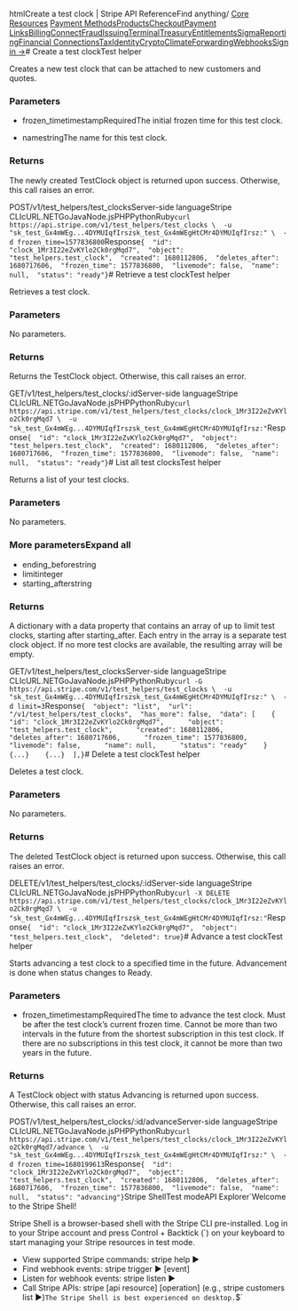 htmlCreate a test clock | Stripe API Reference[](/api)Find anything/
[Core Resources](#)
[Payment Methods](#)[Products](#)[Checkout](#)[Payment Links](#)[Billing](#)[Connect](#)[Fraud](#)[Issuing](#)[Terminal](#)[Treasury](#)[Entitlements](#)[Sigma](#)[Reporting](#)[Financial Connections](#)[Tax](#)[Identity](#)[Crypto](#)[Climate](#)[Forwarding](#)[Webhooks](#)[Sign in →](https://dashboard.stripe.com/login)# Create a test clockTest helper

Creates a new test clock that can be attached to new customers and quotes.

### Parameters

- frozen_timetimestampRequiredThe initial frozen time for this test clock.


- namestringThe name for this test clock.



### Returns

The newly created TestClock object is returned upon success. Otherwise, this call raises an error.

POST/v1/test_helpers/test_clocksServer-side languageStripe CLIcURL.NETGoJavaNode.jsPHPPythonRuby[](#)[](#)`curl https://api.stripe.com/v1/test_helpers/test_clocks \  -u "sk_test_Gx4mWEg...4DYMUIqfIrszsk_test_Gx4mWEgHtCMr4DYMUIqfIrsz:" \  -d frozen_time=1577836800`Response`{  "id": "clock_1Mr3I22eZvKYlo2Ck0rgMqd7",  "object": "test_helpers.test_clock",  "created": 1680112806,  "deletes_after": 1680717606,  "frozen_time": 1577836800,  "livemode": false,  "name": null,  "status": "ready"}`# Retrieve a test clockTest helper

Retrieves a test clock.

### Parameters

No parameters.

### Returns

Returns the TestClock object. Otherwise, this call raises an error.

GET/v1/test_helpers/test_clocks/:idServer-side languageStripe CLIcURL.NETGoJavaNode.jsPHPPythonRuby[](#)[](#)`curl https://api.stripe.com/v1/test_helpers/test_clocks/clock_1Mr3I22eZvKYlo2Ck0rgMqd7 \  -u "sk_test_Gx4mWEg...4DYMUIqfIrszsk_test_Gx4mWEgHtCMr4DYMUIqfIrsz:"`Response`{  "id": "clock_1Mr3I22eZvKYlo2Ck0rgMqd7",  "object": "test_helpers.test_clock",  "created": 1680112806,  "deletes_after": 1680717606,  "frozen_time": 1577836800,  "livemode": false,  "name": null,  "status": "ready"}`# List all test clocksTest helper

Returns a list of your test clocks.

### Parameters

No parameters.

### More parametersExpand all

- ending_beforestring
- limitinteger
- starting_afterstring

### Returns

A dictionary with a data property that contains an array of up to limit test clocks, starting after starting_after. Each entry in the array is a separate test clock object. If no more test clocks are available, the resulting array will be empty.

GET/v1/test_helpers/test_clocksServer-side languageStripe CLIcURL.NETGoJavaNode.jsPHPPythonRuby[](#)[](#)`curl -G https://api.stripe.com/v1/test_helpers/test_clocks \  -u "sk_test_Gx4mWEg...4DYMUIqfIrszsk_test_Gx4mWEgHtCMr4DYMUIqfIrsz:" \  -d limit=3`Response`{  "object": "list",  "url": "/v1/test_helpers/test_clocks",  "has_more": false,  "data": [    {      "id": "clock_1Mr3I22eZvKYlo2Ck0rgMqd7",      "object": "test_helpers.test_clock",      "created": 1680112806,      "deletes_after": 1680717606,      "frozen_time": 1577836800,      "livemode": false,      "name": null,      "status": "ready"    }    {...}    {...}  ],}`# Delete a test clockTest helper

Deletes a test clock.

### Parameters

No parameters.

### Returns

The deleted TestClock object is returned upon success. Otherwise, this call raises an error.

DELETE/v1/test_helpers/test_clocks/:idServer-side languageStripe CLIcURL.NETGoJavaNode.jsPHPPythonRuby[](#)[](#)`curl -X DELETE https://api.stripe.com/v1/test_helpers/test_clocks/clock_1Mr3I22eZvKYlo2Ck0rgMqd7 \  -u "sk_test_Gx4mWEg...4DYMUIqfIrszsk_test_Gx4mWEgHtCMr4DYMUIqfIrsz:"`Response`{  "id": "clock_1Mr3I22eZvKYlo2Ck0rgMqd7",  "object": "test_helpers.test_clock",  "deleted": true}`# Advance a test clockTest helper

Starts advancing a test clock to a specified time in the future. Advancement is done when status changes to Ready.

### Parameters

- frozen_timetimestampRequiredThe time to advance the test clock. Must be after the test clock’s current frozen time. Cannot be more than two intervals in the future from the shortest subscription in this test clock. If there are no subscriptions in this test clock, it cannot be more than two years in the future.



### Returns

A TestClock object with status Advancing is returned upon success. Otherwise, this call raises an error.

POST/v1/test_helpers/test_clocks/:id/advanceServer-side languageStripe CLIcURL.NETGoJavaNode.jsPHPPythonRuby[](#)[](#)`curl https://api.stripe.com/v1/test_helpers/test_clocks/clock_1Mr3I22eZvKYlo2Ck0rgMqd7/advance \  -u "sk_test_Gx4mWEg...4DYMUIqfIrszsk_test_Gx4mWEgHtCMr4DYMUIqfIrsz:" \  -d frozen_time=1680199613`Response`{  "id": "clock_1Mr3I22eZvKYlo2Ck0rgMqd7",  "object": "test_helpers.test_clock",  "created": 1680112806,  "deletes_after": 1680717606,  "frozen_time": 1577836800,  "livemode": false,  "name": null,  "status": "advancing"}`Stripe ShellTest modeAPI Explorer[](https://stripe.com/docs/stripe-cli#install)`Welcome to the Stripe Shell!

Stripe Shell is a browser-based shell with the Stripe CLI pre-installed. Log in to your
Stripe account and press Control + Backtick (`) on your keyboard to start managing your Stripe
resources in test mode.

- View supported Stripe commands: stripe help ▶️
- Find webhook events: stripe trigger ▶️ [event]
- Listen for webhook events: stripe listen ▶
- Call Stripe APIs: stripe [api resource] [operation] (e.g., stripe customers list ▶️)`The Stripe Shell is best experienced on desktop.`$`